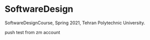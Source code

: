 # SoftwareDesign
SoftwareDesignCourse, Spring 2021, Tehran Polytechnic University.


push test 
from zm account 
